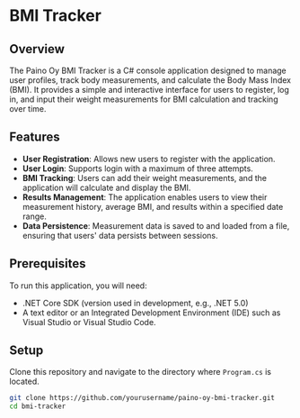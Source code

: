 # BMI Tracker

## Overview
The Paino Oy BMI Tracker is a C# console application designed to manage user profiles, track body measurements, and calculate the Body Mass Index (BMI). It provides a simple and interactive interface for users to register, log in, and input their weight measurements for BMI calculation and tracking over time.

## Features

- **User Registration**: Allows new users to register with the application.
- **User Login**: Supports login with a maximum of three attempts.
- **BMI Tracking**: Users can add their weight measurements, and the application will calculate and display the BMI.
- **Results Management**: The application enables users to view their measurement history, average BMI, and results within a specified date range.
- **Data Persistence**: Measurement data is saved to and loaded from a file, ensuring that users' data persists between sessions.

## Prerequisites

To run this application, you will need:
- .NET Core SDK (version used in development, e.g., .NET 5.0)
- A text editor or an Integrated Development Environment (IDE) such as Visual Studio or Visual Studio Code.

## Setup

Clone this repository and navigate to the directory where `Program.cs` is located.

```bash
git clone https://github.com/yourusername/paino-oy-bmi-tracker.git
cd bmi-tracker
